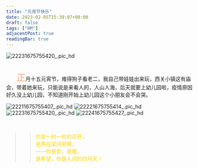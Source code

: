 ```yaml
---
title: "元宵节快乐"
date: 2023-02-05T15:39:07+08:00
draft: false
tags: ["HM"]
adjacentPost: true
readingBar: true
---
```

![22231675755420_.pic_hd](https://cdn.jsdelivr.net/gh/imum-me/img@main/uPic/22231675755420_.pic_hd.jpg)

<br>
&emsp;&emsp;<font size=5 color=#ffa07a>正</font>月十五元宵节，难得狗子看老二，我自己带娃娃出来玩，西关小镇这有庙会，带着她来玩，只能说是来看人的，人山人海，后天就要上幼儿园啦，疫情原因好久没上幼儿园，不知道刚开始上幼儿园这个小朋友会不会哭。

![22211675755407_.pic_hd](https://cdn.jsdelivr.net/gh/imum-me/img@main/uPic/22211675755407_.pic_hd.jpg)
![22221675755414_.pic_hd](https://cdn.jsdelivr.net/gh/imum-me/img@main/uPic/22221675755414_.pic_hd.jpg)
![22231675755420_.pic_hd](https://cdn.jsdelivr.net/gh/imum-me/img@main/uPic/22231675755420_.pic_hd.jpg)
![22241675755427_.pic_hd](https://cdn.jsdelivr.net/gh/imum-me/img@main/uPic/22241675755427_.pic_hd.jpg)

<br>

> > <font color=#ffd700>你是一树一树的花开，<br>
> > 是燕在梁间呢喃，<br>
> > ——你是爱，是暖，<br>
> > 是希望，你是人间的四月天！</font><br>